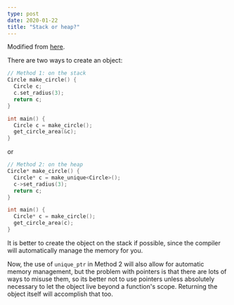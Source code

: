 ```yaml
---
type: post
date: 2020-01-22
title: "Stack or heap?"
---
```


Modified from [here](https://stackoverflow.com/questions/3987640/variable-creation-on-heap-or-stack-in-c).

There are two ways to create an object:

```cpp
// Method 1: on the stack
Circle make_circle() {
  Circle c;
  c.set_radius(3);
  return c;
}

int main() {
  Circle c = make_circle();
  get_circle_area(&c);
}
```

or

```cpp
// Method 2: on the heap
Circle* make_circle() {
  Circle* c = make_unique<Circle>();
  c->set_radius(3);
  return c;
}

int main() {
  Circle* c = make_circle();
  get_circle_area(c);
}
```

It is better to create the object on the stack if possible, 
since the compiler will automatically manage the memory for you.

Now, the use of `unique_ptr` in Method 2 will also allow for automatic memory management,
but the problem with pointers is that there are lots of ways to misuse them, so its
better not to use pointers unless absolutely necessary to let the object live beyond a
function's scope. Returning the object itself will accomplish that too.


